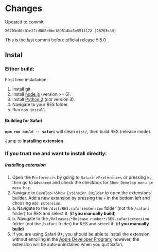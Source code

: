 # Changes

Updated to commit 

`26703c80c01e27cd888e0bc180514ba3e5511172 [26703c80]`

This is the last commit before official release 5.5.0

## Instal

### Either build:

First time installation:

1. Install [git](https://git-scm.com/).
1. Install [node.js](https://nodejs.org) (version >= 6).
1. Install [Python 2](https://www.python.org/downloads/) (*not* version 3).
1. Navigate to your RES folder.
1. Run `npm install`.

#### Building for Safari

**`npm run build -- safari`** will clean `dist/`, then build RES (release mode).

Jump to **Installing extension**

### If you trust me and want to install directly:

##### Installing extension
  1. Open the `Preferences` by going to `Safari->Preferences` or pressing `⌘,`, then go to `Advanced` and check the checkbox for `Show Develop menu in menu bar`.
  2. Navigate to `Develop->Show Extension Builder` to open the extensions builder. Add a new extension by pressing the `+` in the bottom left and choosing `Add Extension`.
  3. a. Navigate to the `/dist/RES.safariextension` folder (not the `/safari` folder) for RES and select it. (**if you manually build**)
  3. b.  Navigate to the `/Releases/*Release number*/RES.safariextension` folder (not the `/safari` folder) for RES and select it. (**if you manually build**)
  4. If you are using Safari 9+, you should be able to install the extension without enrolling in the [Apple Developer Program](https://developer.apple.com/programs/); however, the extension will be auto-uninstalled when you quit Safari.